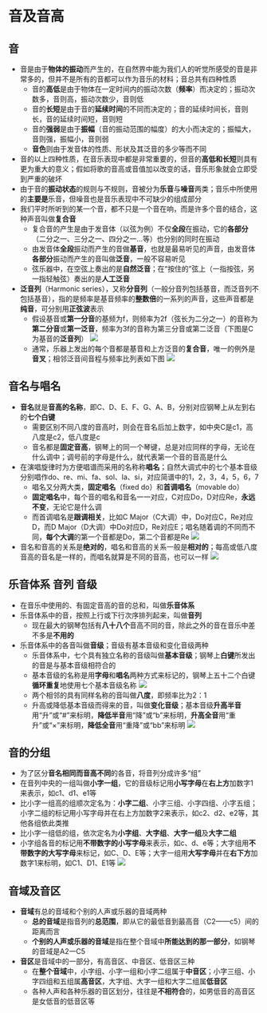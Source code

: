 # 音及音高
## 音
* 音是由于**物体的振动**而产生的，在自然界中能为我们人的听觉所感受的音是非常多的，但并不是所有的音都可以作为音乐的材料；音总共有四种性质
  * 音的**高低**是由于物体在一定时间内的振动次数（**频率**）而决定的；振动次数多，音则高，振动次数少，音则低
  * 音的**长短**是由于音的**延续时间**的不同而决定的；音的延续时间长，音则长，音的延续时间短，音则短
  * 音的**强弱**是由于**振幅**（音的振动范围的幅度）的大小而决定的；振幅大，音则强，振幅小，音则弱
  * **音色**则由于发音体的性质、形状及其泛音的多少等而不同
* 音的以上四种性质，在音乐表现中都是非常重要的，但音的**高低和长短**则具有更为重大的意义；假如将歌的音高或音值加以改变的话，音乐形象就会立即受到严重的破坏
* 由于音的**振动状态**的规则与不规则，音被分为**乐音**与**噪音**两类；音乐中所使用的**主要是**乐音，但噪音也是音乐表现中不可缺少的组成部分
* 我们平时所听到的某一个音，都不只是一个音在响，而是许多个音的结合，这种声音叫做**复合音**
  * 复合音的产生是由于发音体（以弦为例）不仅**全段**在振动，它的**各部分**（二分之一、三分之一、四分之一…等）也分别的同时在振动
  * 由发音体**全段**振动而产生的音做**基音**，也就是最易听见的声音，由发音体**各部分**振动而产生的音叫做**泛音**，一般不容易听见
  * 弦乐器中，在空弦上奏出的是**自然泛音**；在“按住的”弦上（一指按弦，另一指轻触弦）奏出的是**人工泛音**
* **泛音列**（Harmonic series），又称**分音列**（一般分音列包括基音，而泛音列不包括基音），指的是频率是基音频率的**整数倍**的一系列的声音，这些声音都是**纯音**，可分别用**正弦波**表示
  * 假设基音或**第一分音**的基频为f，则频率为2f（弦长为二分之一）的音称为**第二分音**或**第一泛音**，频率为3f的音称为第三分音或第二泛音（下图是C为基音的**泛音列**）
![](../images/泛音列.png)
  * 通常，乐器上发出的每个音都是基音和上方泛音的**复合音**，唯一的例外是**音叉**；相邻泛音间音程与频率比列表如下图
![](../images/泛音列表.png)
## 音名与唱名
* **音名**就是**音高的名称**，即C、D、E、F、G、A、B，分别对应钢琴上从左到右的**七个白键**
  * 需要区别不同八度的音高时，则会在音名后加上数字，如中央C是c1，高八度是c2，低八度是c
  * 音名都是**固定音高**，钢琴上的同一个琴键，总是对应同样的字母，无论在什么调中；调号前的字母是什么，就代表第一个音的音高是什么
* 在演唱旋律时为方便唱谱而采用的名称称**唱名**；自然大调式中的七个基本音级分别唱作do、re、mi、fa、sol、la、si，对应简谱中的1，2，3，4，5，6，7
  * 唱名又分两大类，**固定唱名**（fixed do）和**首调唱名**（movable do）
  * **固定唱名**中，每个音的唱名和音名一一对应，C对应Do，D对应Re，**永远不变**，无论它是什么调
  * 而首调唱名是**跟调相关**，比如C Major（C大调）中，Do对应C，Re对应D，而D Major（D大调）中Do对应D，Re对应E；唱名随着调的不同而不同，**每个大调**的第一个音都是Do，第二个音都是Re
![](../images/两种唱名.jpg)
* 音名和音高的关系是**绝对的**，唱名和音高的关系一般是**相对的**；每高或低八度音高的音名是一样的，而唱名就算是不同的音高，也可以一样
![](../images/音名与唱名.jpg)
## 乐音体系 音列 音级
* 在音乐中使用的、有固定音高的音的总和，叫做**乐音体系**
* 乐音体系中的音，按照上行或下行次序排列起来，叫做**音列**
  * 现在最大的钢琴包括有**八十八个**音高不同的音，除此之外的音在音乐中差不多是**不用的**
* 乐音体系中的各音叫做**音级**；音级有基本音级和变化音级两种
  * 乐音体系中，七个具有独立名称的音级叫做**基本音级**；钢琴上**白键**所发出的音是与基本音级相符合的
  * 基本音级的名称是用**字母**和**唱名**两种方式来标记的，钢琴上五十二个白键**循环重复**地使用七个基本音级名称
![](../images/基本音级.png)
  * 两个相邻的具有同样名称的音叫做**八度**，即频率比为2：1
  * 升高或降低基本音级而得来的音，叫做**变化音级**；基本音级**升高半音**用“升”或“#”来标明，**降低半音**用“降”或“b”来标明，**升高全音**用“重升”或“×”来标明，**降低全音**用“重降”或“bb”来标明
![](../images/升降.png)
## 音的分组
* 为了区分**音名相同而音高不同**的各音，将音列分成许多“组”
* 在音列中央的一组叫做**小字一组**，它的音级标记用**小写字母**在**右上方**加数字1来表示，如c1、d1、e1等
* 比小字一组高的组顺次定名为：**小字二组**、小字三组、小字四组、小字五组；小字二组的标记用小写字母并在右上方加数字2来表示，如c2、d2、e2等，其他各组依此类推
* 比小字一组低的组，依次定名为**小字组**、**大字组**、**大字一组**及**大字二组**
* 小字组各音的标记用**不带数字的小写字母**来表示，如c、d、e等；大字组用**不带数字的大写字母**来标记，如C、D、E等；大字一组用**大写字母**并在**右下方**加数字1来标明，如C1、D1、E1等
![](../images/分组.png)
## 音域及音区
* **音域**有总的音域和个别的人声或乐器的音域两种
  * **总的音域**是指音列的**总范围**，即从它的最低音到最高音（C2——c5）间的距离而言
  * **个别的人声或乐器的音域**是指在整个音域中**所能达到的那一部分**，如钢琴的音域是A2一C5
* **音区**是音域中的一部分，有高音区、中音区、低音区三种
  * 在**整个音域**中，小字组、小字一组和小字二组属于**中音区**；小字三组、小字四组和五组属**高音区**，大字组、大字一组和大字二组属**低音区**
  * 各种人声和各种乐器的音区划分，往往是**不相符合**的，如男低音的高音区是女低音的低音区等

 
